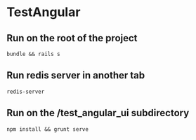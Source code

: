# TestAngular

## Run on the root of the project
```bundle && rails s```

## Run redis server in another tab
``` redis-server ```

## Run on the /test_angular_ui subdirectory
``` npm install && grunt serve ```
